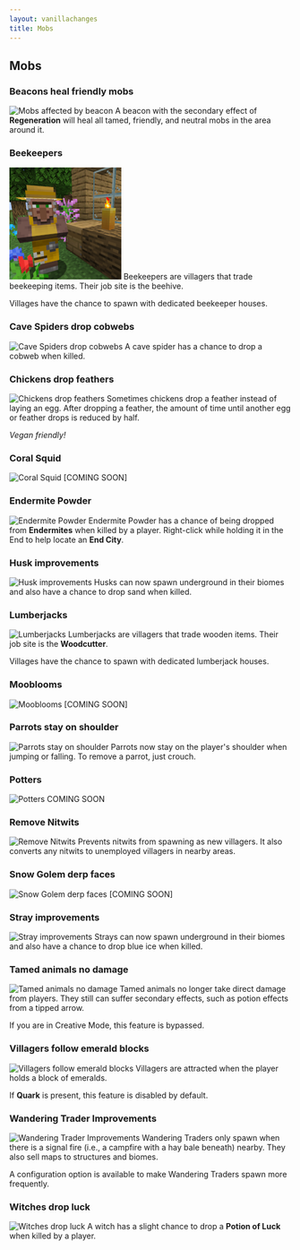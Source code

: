 ```yaml
---
layout: vanillachanges
title: Mobs
---
```


## Mobs

### Beacons heal friendly mobs
![Mobs affected by beacon](https://raw.githubusercontent.com/svenhjol/Charm-Assets/master/web/charm-features/nope.png)
A beacon with the secondary effect of **Regeneration** will heal all tamed, friendly, and neutral mobs in the area around it.

### Beekeepers
![Beekeepers](https://github.com/svenhjol/Charm-Assets/blob/master/web/charm-features/beekeeper.png?raw=true)
Beekeepers are villagers that trade beekeeping items. Their job site is the beehive.

Villages have the chance to spawn with dedicated beekeeper houses.

### Cave Spiders drop cobwebs
![Cave Spiders drop cobwebs](https://raw.githubusercontent.com/svenhjol/Charm-Assets/master/web/charm-features/nope.png)
A cave spider has a chance to drop a cobweb when killed.

### Chickens drop feathers
![Chickens drop feathers](https://raw.githubusercontent.com/svenhjol/Charm-Assets/master/web/charm-features/nope.png)
Sometimes chickens drop a feather instead of laying an egg.  After dropping a feather, the amount of time until another egg or feather drops is reduced by half.

*Vegan friendly!* 

### Coral Squid
![Coral Squid](https://raw.githubusercontent.com/svenhjol/Charm-Assets/master/web/charm-features/nope.png)
[COMING SOON]

### Endermite Powder
![Endermite Powder](https://raw.githubusercontent.com/svenhjol/Charm-Assets/master/web/charm-features/nope.png)
Endermite Powder has a chance of being dropped from **Endermites** when killed by a player.  Right-click while holding it in the End to help locate an **End City**.

### Husk improvements
![Husk improvements](https://raw.githubusercontent.com/svenhjol/Charm-Assets/master/web/charm-features/nope.png)
Husks can now spawn underground in their biomes and also have a chance to drop sand when killed.

### Lumberjacks
![Lumberjacks](https://raw.githubusercontent.com/svenhjol/Charm-Assets/master/web/charm-features/nope.png)
Lumberjacks are villagers that trade wooden items. Their job site is the **Woodcutter**.

Villages have the chance to spawn with dedicated lumberjack houses.

### Mooblooms
![Mooblooms](https://raw.githubusercontent.com/svenhjol/Charm-Assets/master/web/charm-features/nope.png)
[COMING SOON]

### Parrots stay on shoulder
![Parrots stay on shoulder](https://raw.githubusercontent.com/svenhjol/Charm-Assets/master/web/charm-features/nope.png)
Parrots now stay on the player's shoulder when jumping or falling. To remove a parrot, just crouch.

### Potters
![Potters](https://raw.githubusercontent.com/svenhjol/Charm-Assets/master/web/charm-features/nope.png)
COMING SOON

### Remove Nitwits
![Remove Nitwits](https://raw.githubusercontent.com/svenhjol/Charm-Assets/master/web/charm-features/nope.png)
Prevents nitwits from spawning as new villagers.  It also converts any nitwits to unemployed villagers in nearby areas.

### Snow Golem derp faces
![Snow Golem derp faces](https://raw.githubusercontent.com/svenhjol/Charm-Assets/master/web/charm-features/nope.png)
[COMING SOON]

### Stray improvements
![Stray improvements](https://raw.githubusercontent.com/svenhjol/Charm-Assets/master/web/charm-features/nope.png)
Strays can now spawn underground in their biomes and also have a chance to drop blue ice when killed.

### Tamed animals no damage
![Tamed animals no damage](https://raw.githubusercontent.com/svenhjol/Charm-Assets/master/web/charm-features/nope.png)
Tamed animals no longer take direct damage from players. They still can suffer secondary effects, such as potion effects from a tipped arrow.

If you are in Creative Mode, this feature is bypassed.

### Villagers follow emerald blocks
![Villagers follow emerald blocks](https://raw.githubusercontent.com/svenhjol/Charm-Assets/master/web/charm-features/nope.png)
Villagers are attracted when the player holds a block of emeralds.

If **Quark** is present, this feature is disabled by default.

### Wandering Trader Improvements
![Wandering Trader Improvements](https://raw.githubusercontent.com/svenhjol/Charm-Assets/master/web/charm-features/nope.png)
Wandering Traders only spawn when there is a signal fire (i.e., a campfire with a hay bale beneath) nearby.
They also sell maps to structures and biomes.

A configuration option is available to make Wandering Traders spawn more frequently.

### Witches drop luck
![Witches drop luck](https://raw.githubusercontent.com/svenhjol/Charm-Assets/master/web/charm-features/nope.png)
A witch has a slight chance to drop a **Potion of Luck** when killed by a player.
